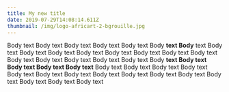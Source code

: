 ```yaml
---
title: My new title
date: 2019-07-29T14:08:14.611Z
thumbnail: /img/logo-africart-2-bgrouille.jpg
---
```

Body text Body text Body text Body text Body text Body **text Body** text Body text Body text Body text Body text Body text Body text Body text Body text Body text Body text Body text Body text Body text Body __text Body text Body text Body text Body text__ Body text Body text Body text Body text Body text Body text Body text Body text Body text Body text Body text Body text Body text Body text Body text

